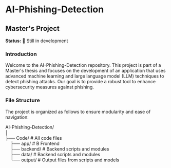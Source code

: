 # AI-Phishing-Detection
## Master's Project

**Status:** 🚧 Still in development

### Introduction
Welcome to the AI-Phishing-Detection repository. This project is part of a Master's thesis and focuses on the development of an application that uses advanced machine learning and large language model (LLM) techniques to detect phishing attacks. Our goal is to provide a robust tool to enhance cybersecurity measures against phishing.

### File Structure
The project is organized as follows to ensure modularity and ease of navigation:

AI-Phishing-Detection/<br>
│<br>
├── Code/ # All code files <br>
&nbsp;&nbsp;&nbsp;&nbsp;├── app/ # B Frontend<br>
&nbsp;&nbsp;&nbsp;&nbsp;├── backend/ # Backend scripts and modules<br>
&nbsp;&nbsp;&nbsp;&nbsp;├── data/ # Backend scripts and modules<br>
&nbsp;&nbsp;&nbsp;&nbsp;└── output/ # Output files from scripts and models<br>


